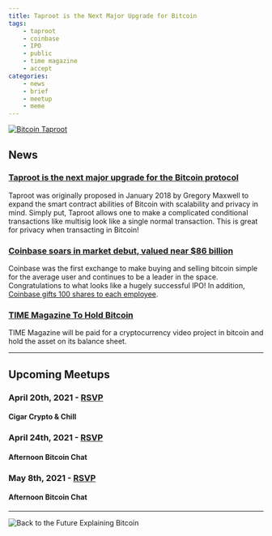 ```yaml
---
title: Taproot is the Next Major Upgrade for Bitcoin
tags:
    - taproot
    - coinbase
    - IPO
    - public
    - time magazine
    - accept
categories:
    - news
    - brief
    - meetup
    - meme
---
```


[![Bitcoin Taproot](/assets/img/posts/bitcoin-taproot.jpg "Bitcoin Taproot")](https://bitcointaproot.cc/)

## News

### [Taproot is the next major upgrade for the Bitcoin protocol](https://bitcointaproot.cc/)
Taproot was originally proposed in January 2018 by Gregory Maxwell to expand the smart contract abilities of Bitcoin with scalability and privacy in mind. Simply put, Taproot allows one to make a complicated conditional transactions like multisig look like a single normal transaction. This is great for privacy when transacting in Bitcoin! 

### [Coinbase soars in market debut, valued near $86 billion](https://abcnews.go.com/Business/wireStory/coinbase-digital-currency-exchange-public-77063486)
Coinbase was the first exchange to make buying and selling bitcoin simple for the average user and continues to be a leader in the space. Congratulations to what looks like a hugely successful IPO! In addition, [Coinbase gifts 100 shares to each employee](https://www.coindesk.com/coinbase-gifts-100-shares-each-to-1700-employees-ahead-of-public-listing).

### [TIME Magazine To Hold Bitcoin](https://bitcoinmagazine.com/business/time-magazine-to-hold-bitcoin)
TIME Magazine will be paid for a cryptocurrency video project in bitcoin and hold the asset on its balance sheet.


---

## Upcoming Meetups

### April 20th, 2021 - [RSVP](https://www.meetup.com/BitcoinCharlotte/events/276428676/)
#### Cigar Crypto & Chill

### April 24th, 2021 - [RSVP](https://www.meetup.com/BitcoinCharlotte/events/277164986/)
#### Afternoon Bitcoin Chat

### May 8th, 2021 - [RSVP](https://www.meetup.com/BitcoinCharlotte/events/277164991/)
#### Afternoon Bitcoin Chat

---

![Back to the Future Explaining Bitcoin](/assets/img/posts/back-to-the-future-explaining-bitcoin.jpg "Back to the Future Explaining Bitcoin")
